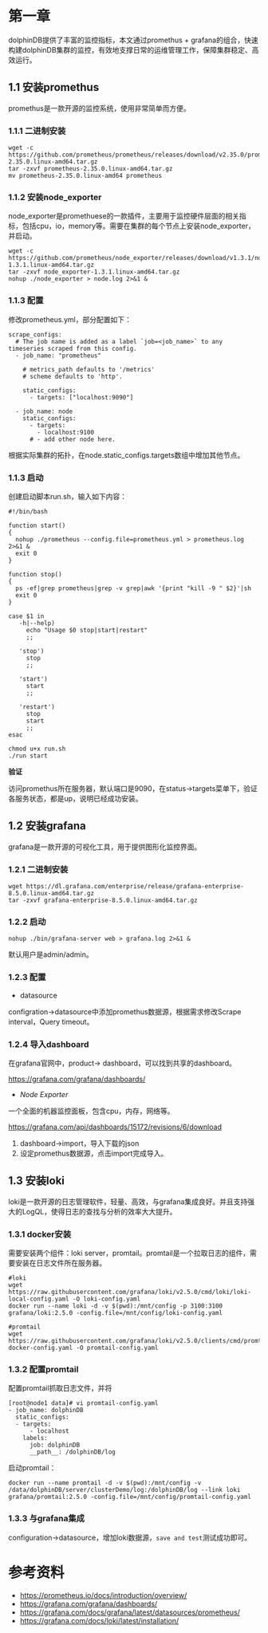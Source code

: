 # 第一章

dolphinDB提供了丰富的监控指标，本文通过promethus + grafana的组合，快速构建dolphinDB集群的监控，有效地支撑日常的运维管理工作，保障集群稳定、高效运行。

## 1.1 安装promethus

promethus是一款开源的监控系统，使用非常简单而方便。

### 1.1.1 二进制安装

``` shell
wget -c https://github.com/prometheus/prometheus/releases/download/v2.35.0/prometheus-2.35.0.linux-amd64.tar.gz
tar -zxvf prometheus-2.35.0.linux-amd64.tar.gz
mv prometheus-2.35.0.linux-amd64 prometheus
```

### 1.1.2 安装node_exporter

node_exporter是promethuese的一款插件，主要用于监控硬件层面的相关指标，包括cpu，io，memory等。需要在集群的每个节点上安装node_exporter，并启动。

```shell
wget -c https://github.com/prometheus/node_exporter/releases/download/v1.3.1/node_exporter-1.3.1.linux-amd64.tar.gz
tar -zxvf node_exporter-1.3.1.linux-amd64.tar.gz
nohup ./node_exporter > node.log 2>&1 &
```

### 1.1.3 配置

修改prometheus.yml，部分配置如下：

```shell
scrape_configs:
  # The job name is added as a label `job=<job_name>` to any timeseries scraped from this config.
  - job_name: "prometheus"

    # metrics_path defaults to '/metrics'
    # scheme defaults to 'http'.

    static_configs:
      - targets: ["localhost:9090"]

  - job_name: node
    static_configs:
      - targets: 
        - localhost:9100
      # - add other node here.
```

根据实际集群的拓扑，在node.static_configs.targets数组中增加其他节点。

### 1.1.3 启动

创建启动脚本run.sh，输入如下内容：

```shell
#!/bin/bash

function start()
{
  nohup ./prometheus --config.file=prometheus.yml > prometheus.log 2>&1 &
  exit 0
}

function stop()
{
  ps -ef|grep prometheus|grep -v grep|awk '{print "kill -9 " $2}'|sh
  exit 0
}

case $1 in
   -h|--help)
     echo "Usage $0 stop|start|restart"
     ;;

   'stop')
     stop
     ;;

   'start')
     start
     ;;

   'restart')
     stop
     start
     ;;
esac
```

```shell
chmod u+x run.sh
./run start
```

**验证**

访问promethus所在服务器，默认端口是9090，在status->targets菜单下，验证各服务状态，都是up，说明已经成功安装。



## 1.2  安装grafana

grafana是一款开源的可视化工具，用于提供图形化监控界面。

### 1.2.1 二进制安装

```shell
wget https://dl.grafana.com/enterprise/release/grafana-enterprise-8.5.0.linux-amd64.tar.gz
tar -zxvf grafana-enterprise-8.5.0.linux-amd64.tar.gz
```

### 1.2.2 启动

```shell
nohup ./bin/grafana-server web > grafana.log 2>&1 &
```

默认用户是admin/admin。

###  1.2.3 配置

* datasource

configration->datasource中添加promethus数据源，根据需求修改Scrape interval，Query timeout。

### 1.2.4 导入dashboard

在grafana官网中，product-> dashboard，可以找到共享的dashboard。

https://grafana.com/grafana/dashboards/

* *Node Exporter*

一个全面的机器监控面板，包含cpu，内存，网络等。

https://grafana.com/api/dashboards/15172/revisions/6/download

1. dashboard->import，导入下载的json
2. 设定promethus数据源，点击import完成导入。

## 1.3 安装loki

loki是一款开源的日志管理软件，轻量、高效，与grafana集成良好。并且支持强大的LogQL，使得日志的查找与分析的效率大大提升。

### 1.3.1 docker安装

需要安装两个组件：loki server，promtail。promtail是一个拉取日志的组件，需要安装在日志文件所在服务器。

```shell
#loki
wget https://raw.githubusercontent.com/grafana/loki/v2.5.0/cmd/loki/loki-local-config.yaml -O loki-config.yaml
docker run --name loki -d -v $(pwd):/mnt/config -p 3100:3100 grafana/loki:2.5.0 -config.file=/mnt/config/loki-config.yaml

#promtail
wget https://raw.githubusercontent.com/grafana/loki/v2.5.0/clients/cmd/promtail/promtail-docker-config.yaml -O promtail-config.yaml

```

### 1.3.2 配置promtail

配置promtail抓取日志文件，并将

```shell
[root@node1 data]# vi promtail-config.yaml
- job_name: dolphinDB
  static_configs:
  - targets:
      - localhost
    labels:
      job: dolphinDB
      __path__: /dolphinDB/log
```

启动promtail：

```shell
docker run --name promtail -d -v $(pwd):/mnt/config -v /data/dolphinDB/server/clusterDemo/log:/dolphinDB/log --link loki grafana/promtail:2.5.0 -config.file=/mnt/config/promtail-config.yaml
```



### 1.3.3 与grafana集成

configuration->datasource，增加loki数据源，`save and test`测试成功即可。





# 参考资料

* https://prometheus.io/docs/introduction/overview/
* https://grafana.com/grafana/dashboards/
* https://grafana.com/docs/grafana/latest/datasources/prometheus/
* https://grafana.com/docs/loki/latest/installation/


